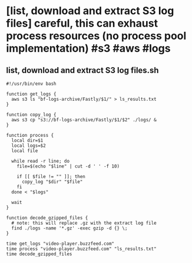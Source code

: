 # [list, download and extract S3 log files] careful, this can exhaust process resources (no process pool implementation) #s3 #aws #logs

## list, download and extract S3 log files.sh

```shell
#!/usr/bin/env bash

function get_logs {
  aws s3 ls "bf-logs-archive/Fastly/$1/" > ls_results.txt
}

function copy_log {
  aws s3 cp "s3://bf-logs-archive/Fastly/$1/$2" ./logs/ &
}

function process {
  local dir=$1
  local logs=$2
  local file

  while read -r line; do
    file=$(echo "$line" | cut -d ' ' -f 10)

    if [[ $file != "" ]]; then
      copy_log "$dir" "$file"
    fi
  done < "$logs"

  wait
}

function decode_gzipped_files {
  # note: this will replace .gz with the extract log file
  find ./logs -name '*.gz' -exec gzip -d {} \;
}

time get_logs "video-player.buzzfeed.com"
time process "video-player.buzzfeed.com" "ls_results.txt"
time decode_gzipped_files
```

